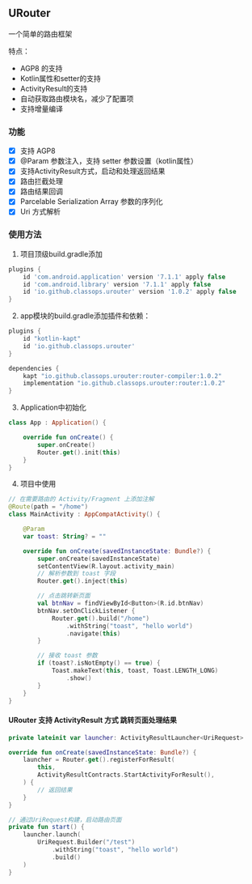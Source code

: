 ## URouter

一个简单的路由框架

特点：

- AGP8 的支持
- Kotlin属性和setter的支持
- ActivityResult的支持
- 自动获取路由模块名，减少了配置项
- 支持增量编译

### 功能

- [x] 支持 AGP8
- [x] @Param 参数注入，支持 setter 参数设置（kotlin属性）
- [x] 支持ActivityResult方式，启动和处理返回结果
- [x] 路由拦截处理
- [x] 路由结果回调
- [x] Parcelable Serialization Array 参数的序列化
- [x] Uri 方式解析

### 使用方法

1. 项目顶级build.gradle添加
```groovy
plugins {
    id 'com.android.application' version '7.1.1' apply false
    id 'com.android.library' version '7.1.1' apply false
    id 'io.github.classops.urouter' version '1.0.2' apply false
}
```

2. app模块的build.gradle添加插件和依赖：
```groovy
plugins {
    id "kotlin-kapt"
    id 'io.github.classops.urouter'
}

dependencies {
    kapt "io.github.classops.urouter:router-compiler:1.0.2"
    implementation "io.github.classops.urouter:router:1.0.2"
}
```

3. Application中初始化

```kotlin
class App : Application() {

    override fun onCreate() {
        super.onCreate()
        Router.get().init(this)
    }
}
```

4. 项目中使用
```kotlin
// 在需要路由的 Activity/Fragment 上添加注解
@Route(path = "/home")
class MainActivity : AppCompatActivity() {

    @Param
    var toast: String? = ""

    override fun onCreate(savedInstanceState: Bundle?) {
        super.onCreate(savedInstanceState)
        setContentView(R.layout.activity_main)
        // 解析参数到 toast 字段
        Router.get().inject(this)

        // 点击跳转新页面
        val btnNav = findViewById<Button>(R.id.btnNav)
        btnNav.setOnClickListener {
            Router.get().build("/home")
                .withString("toast", "hello world")
                .navigate(this)
        }

        // 接收 toast 参数
        if (toast?.isNotEmpty() == true) {
            Toast.makeText(this, toast, Toast.LENGTH_LONG)
                .show()
        }
    }
}
```

#### URouter 支持 ActivityResult 方式 跳转页面处理结果

```kotlin
private lateinit var launcher: ActivityResultLauncher<UriRequest>

override fun onCreate(savedInstanceState: Bundle?) {
    launcher = Router.get().registerForResult(
        this,
        ActivityResultContracts.StartActivityForResult(),
    ) {
        // 返回结果
    }
}

// 通过UriRequest构建，启动路由页面
private fun start() {
    launcher.launch(
        UriRequest.Builder("/test")
            .withString("toast", "hello world")
            .build()
    )
}
```
